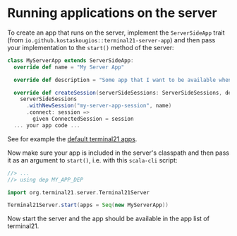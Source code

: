 # Running applications on the server

To create an app that runs on the server, implement the `ServerSideApp` trait (from `io.github.kostaskougios::terminal21-server-app`) and then pass your implementation to the `start()` method of the server:

```scala
class MyServerApp extends ServerSideApp:
  override def name = "My Server App"

  override def description = "Some app that I want to be available when I start the server"

  override def createSession(serverSideSessions: ServerSideSessions, dependencies: Dependencies): Unit =
    serverSideSessions
      .withNewSession("my-server-app-session", name)
      .connect: session =>
        given ConnectedSession = session
  ... your app code ...
```

See for example the [default terminal21 apps](../terminal21-server-app/src/main/scala/org/terminal21/serverapp/bundled).

Now make sure your app is included in the server's classpath and then pass it as an argument to `start()`, i.e. with this `scala-cli` script:

```scala
//> ...
//> using dep MY_APP_DEP

import org.terminal21.server.Terminal21Server

Terminal21Server.start(apps = Seq(new MyServerApp))
```

Now start the server and the app should be available in the app list of terminal21.
